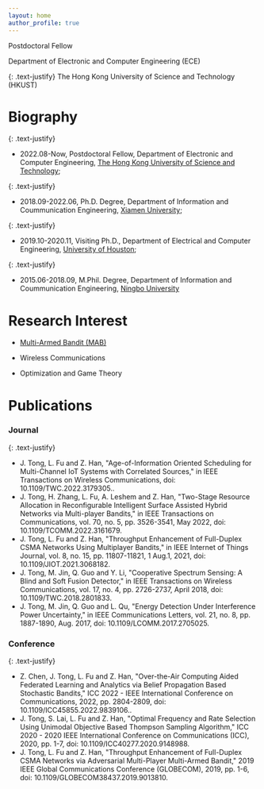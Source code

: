 ```yaml
---
layout: home
author_profile: true
---
```


Postdoctoral Fellow

Department of Electronic and Computer Engineering (ECE)

{: .text-justify} 
The Hong Kong University of Science and Technology (HKUST)


# Biography
{: .text-justify}

* 2022.08-Now, Postdoctoral Fellow, Department of Electronic and Computer Engineering, [The Hong Kong University of Science and Technology](https://hkust.edu.hk/);

{: .text-justify}
* 2018.09-2022.06, Ph.D. Degree, Department of Information and Coummunication Engineering, [Xiamen University](https://en.xmu.edu.cn/);

{: .text-justify}
* 2019.10-2020.11, Visiting Ph.D., Department of Electrical and Computer Engineering, [University of Houston](https://uh.edu/);

{: .text-justify}
* 2015.06-2018.09, M.Phil. Degree, Department of Information and Coummunication Engineering, [Ningbo University](http://iso.nbu.edu.cn/)


# Research Interest
* [Multi-Armed Bandit (MAB)](./another-page.html)

* Wireless Communications

* Optimization and Game Theory

# Publications
### Journal

{: .text-justify} 
*   J. Tong, L. Fu and Z. Han, "Age-of-Information Oriented Scheduling for Multi-Channel IoT Systems with Correlated Sources," in IEEE Transactions on Wireless Communications, doi: 10.1109/TWC.2022.3179305..
*   J. Tong, H. Zhang, L. Fu, A. Leshem and Z. Han, "Two-Stage Resource Allocation in Reconfigurable Intelligent Surface Assisted Hybrid Networks via Multi-player Bandits," in IEEE Transactions on Communications, vol. 70, no. 5, pp. 3526-3541, May 2022, doi: 10.1109/TCOMM.2022.3161679.
*   J. Tong, L. Fu and Z. Han, "Throughput Enhancement of Full-Duplex CSMA Networks Using Multiplayer Bandits," in IEEE Internet of Things Journal, vol. 8, no. 15, pp. 11807-11821, 1 Aug.1, 2021, doi: 10.1109/JIOT.2021.3068182.
*   J. Tong, M. Jin, Q. Guo and Y. Li, "Cooperative Spectrum Sensing: A Blind and Soft Fusion Detector," in IEEE Transactions on Wireless Communications, vol. 17, no. 4, pp. 2726-2737, April 2018, doi: 10.1109/TWC.2018.2801833.
*   J. Tong, M. Jin, Q. Guo and L. Qu, "Energy Detection Under Interference Power Uncertainty," in IEEE Communications Letters, vol. 21, no. 8, pp. 1887-1890, Aug. 2017, doi: 10.1109/LCOMM.2017.2705025.

### Conference

{: .text-justify} 
*   Z. Chen, J. Tong, L. Fu and Z. Han, "Over-the-Air Computing Aided Federated Learning and Analytics via Belief Propagation Based Stochastic Bandits," ICC 2022 - IEEE International Conference on Communications, 2022, pp. 2804-2809, doi: 10.1109/ICC45855.2022.9839106..
*   J. Tong, S. Lai, L. Fu and Z. Han, "Optimal Frequency and Rate Selection Using Unimodal Objective Based Thompson Sampling Algorithm," ICC 2020 - 2020 IEEE International Conference on Communications (ICC), 2020, pp. 1-7, doi: 10.1109/ICC40277.2020.9148988.
*   J. Tong, L. Fu and Z. Han, "Throughput Enhancement of Full-Duplex CSMA Networks via Adversarial Multi-Player Multi-Armed Bandit," 2019 IEEE Global Communications Conference (GLOBECOM), 2019, pp. 1-6, doi: 10.1109/GLOBECOM38437.2019.9013810.






